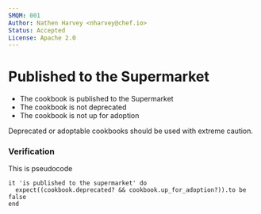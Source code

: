 ```yaml
---
SMQM: 001
Author: Nathen Harvey <nharvey@chef.io>
Status: Accepted
License: Apache 2.0
---
```


# Published to the Supermarket

* The cookbook is published to the Supermarket
* The cookbook is not deprecated
* The cookbook is not up for adoption

Deprecated or adoptable cookbooks should be used with extreme caution.

### Verification

This is pseudocode

    it 'is published to the supermarket' do
      expect((cookbook.deprecated? && cookbook.up_for_adoption?)).to be false
    end

